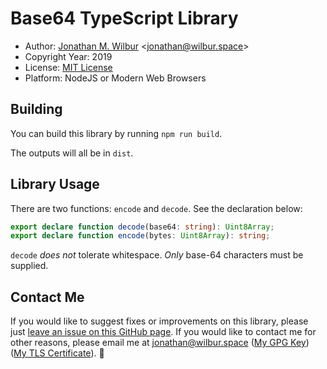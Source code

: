 # Base64 TypeScript Library

* Author: [Jonathan M. Wilbur](https://jonathan.wilbur.space) <[jonathan@wilbur.space](mailto:jonathan@wilbur.space)>
* Copyright Year: 2019
* License: [MIT License](https://mit-license.org/)
* Platform: NodeJS or Modern Web Browsers

## Building

You can build this library by running `npm run build`.

The outputs will all be in `dist`.

## Library Usage

There are two functions: `encode` and `decode`. See the declaration below:

```typescript
export declare function decode(base64: string): Uint8Array;
export declare function encode(bytes: Uint8Array): string;
```

`decode` _does not_ tolerate whitespace. _Only_ base-64 characters must be supplied.

## Contact Me

If you would like to suggest fixes or improvements on this library, please just
[leave an issue on this GitHub page](https://github.com/JonathanWilbur/base64-ts/issues). If you would like to contact me for other reasons,
please email me at [jonathan@wilbur.space](mailto:jonathan@wilbur.space)
([My GPG Key](https://jonathan.wilbur.space/downloads/jonathan@wilbur.space.gpg.pub))
([My TLS Certificate](https://jonathan.wilbur.space/downloads/jonathan@wilbur.space.chain.pem)). :boar:
